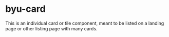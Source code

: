 # byu-card
This is an individual card or tile component, meant to be listed on a landing page or other listing page with many cards.
